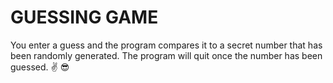 <h1>GUESSING GAME</h1>

<p>You enter a guess and the program compares it to a secret number that has been randomly generated. The program will quit once the number has been guessed. ✌ ️😎 ️</p>
